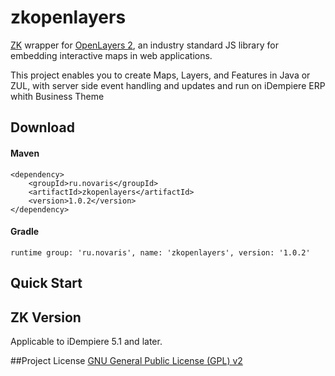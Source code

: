 # zkopenlayers
[ZK](https://github.com/zkoss/zk) wrapper for [OpenLayers 2](https://github.com/openlayers/openlayers), an industry
standard JS library for embedding interactive maps in web applications.

This project enables you to create Maps, Layers, and Features in Java or ZUL, with server side event handling and updates and run on iDempiere ERP whith Business Theme

## Download

#### Maven

    <dependency>
    	<groupId>ru.novaris</groupId>
    	<artifactId>zkopenlayers</artifactId>
    	<version>1.0.2</version>
    </dependency>

#### Gradle

    runtime group: 'ru.novaris', name: 'zkopenlayers', version: '1.0.2'

## Quick Start

## ZK Version
Applicable to iDempiere 5.1 and later.


##Project License
[GNU General Public License (GPL) v2](https://www.gnu.org/licenses/gpl-2.0.txt)

